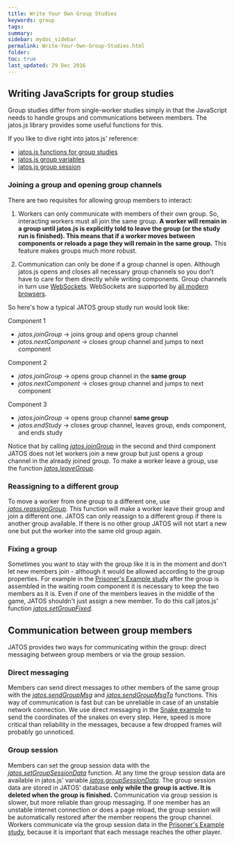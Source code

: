 ```yaml
---
title: Write Your Own Group Studies
keywords: group
tags:
summary:
sidebar: mydoc_sidebar
permalink: Write-Your-Own-Group-Studies.html
folder:
toc: true
last_updated: 29 Dec 2016
---
```


## Writing JavaScripts for group studies

Group studies differ from single-worker studies simply in that the JavaScript needs to handle groups and communications between members. The jatos.js library provides some useful functions for this.

If you like to dive right into jatos.js' reference:

* [jatos.js functions for group studies](jatos.js-Reference.html#functions-for-group-studies)
* [jatos.js group variables](jatos.js-Reference.html#group-variables)
* [jatos.js group session](jatos.js-Reference.html#groups-session-data)

### Joining a group and opening group channels

There are two requisites for allowing group members to interact:

1. Workers can only communicate with members of their own group. So, interacting workers must all join the same group. 
**A worker will remain in a group until jatos.js is explicitly told to leave the group (or the study run is finished). This means that if a worker moves between components or reloads a page they will remain in the same group.** This feature makes groups much more robust. 

1. Communication can only be done if a group channel is open. Although jatos.js opens and closes all necessary group channels so you don't have to care for them directly while writing components. Group channels in turn use [WebSockets](https://en.wikipedia.org/wiki/WebSocket). WebSockets are supported by [all modern browsers](http://caniuse.com/#feat=websockets). 

So here's how a typical JATOS group study run would look like:

Component 1

  * _jatos.joinGroup_ -> joins group and opens group channel
  * _jatos.nextComponent_ -> closes group channel and jumps to next component

Component 2

  * _jatos.joinGroup_ -> opens group channel in the **same group**
  * _jatos.nextComponent_ -> closes group channel and jumps to next component

Component 3

  * _jatos.joinGroup_ -> opens group channel **same group**
  * _jatos.endStudy_ -> closes group channel, leaves group, ends component, and ends study

Notice that by calling _[jatos.joinGroup](jatos.js-Reference.html#jatosjoingroupcallbacks)_ in the second and third component JATOS does not let workers join a new group but just opens a group channel in the already joined group. To make a worker leave a group,  use the function [_jatos.leaveGroup_](jatos.js-Reference.html#jatosleavegrouponsuccess-onerror).

### Reassigning to a different group

To move a worker from one group to a different one, use [_jatos.reassignGroup_](jatos.js-Reference.html#jatosreassigngrouponsuccess-onfail). This function will make a worker leave their group and join a different one. JATOS can only reassign to a different group if there is another group available. If there is no other group JATOS will not start a new one but put the worker into the same old group again.  

### Fixing a group

Sometimes you want to stay with the group like it is in the moment and don't let new members join - although it would be allowed according to the group properties. For example in the [Prisoner's Example study](http://v3.jatos.org/Example-Studies.html#prisoners-dilemma) after the group is assembled in the waiting room component it is necessary to keep the two members as it is. Even if one of the members leaves in the middle of the game, JATOS shouldn't just assign a new member. To do this call jatos.js' function [_jatos.setGroupFixed_](jatos.js-Reference.html#jatossetgroupfixed).

## Communication between group members

JATOS provides two ways for communicating within the group: direct messaging between group members or via the group session.

### Direct messaging
Members can send direct messages to other members of the same group with the [_jatos.sendGroupMsg_](jatos.js-Reference.html#jatossendgroupmsgmsg) and [_jatos.sendGroupMsgTo_](jatos.js-Reference.html#jatossendgroupmsgtorecipient-msg) functions. This way of communication is fast but can be unreliable in case of an unstable network connection. We use direct messaging in the [Snake example](http://v3.jatos.org/Example-Studies.html#snake) to send the coordinates of the snakes on every step. Here, speed is more critical than reliability in the messages, because a few dropped frames will probably go unnoticed. 

### Group session
Members can set the group session data with the [_jatos.setGroupSessionData_](jatos.js-Reference.html#jatossetgroupsessiondatagroupsessiondata-onerror) function. At any time the group session data are available in jatos.js' variable [_jatos.groupSessionData_](jatos.js-Reference.html#groups-session-data). The group session data are stored in JATOS' database **only while the group is active. It is deleted when the group is finished.** Communication via group session is slower, but more reliable than group messaging. If one member has an unstable internet connection or does a page reload, the group session will be automatically restored after the member reopens the group channel. Workers communicate via the group session data in the [Prisoner's Example study](http://v3.jatos.org/Example-Studies.html#prisoners-dilemma), because it is important that each message reaches the other player. 
